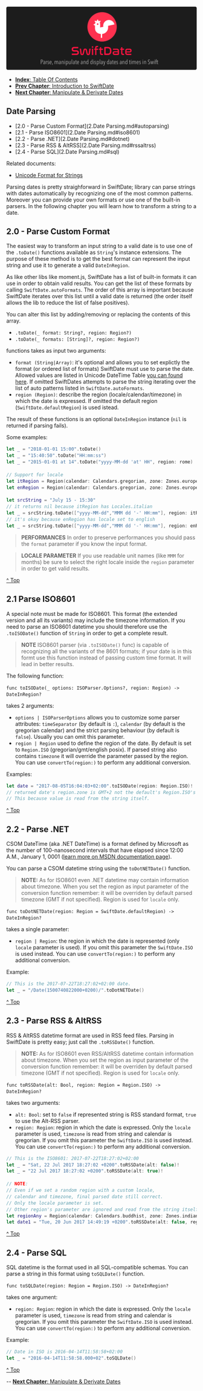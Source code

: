 ![](./SwiftDate.png)

<a name="index"/>

- [**Index**: Table Of Contents](#Index.md)
- [**Prev Chapter**: Introduction to SwiftDate](#1.Introduction.md)
- [**Next Chapter**: Manipulate & Derivate Dates](#3.Manipulate_Date.md)

## Date Parsing

- [2.0 - Parse Custom Format](2.Date Parsing.md#autoparsing)
- [2.1 - Parse ISO8601](2.Date Parsing.md#iso8601)
- [2.2 - Parse .NET](2.Date Parsing.md#dotnet)
- [2.3 - Parse RSS & AltRSS](2.Date Parsing.md#rssaltrss)
- [2.4 - Parse SQL](2.Date Parsing.md#sql)

Related documents:

- [Unicode Format for Strings](7.Format_UnicodeTable.md)

Parsing dates is pretty straighforward in SwiftDate; library can parse strings with dates automatically by recognizing one of the most common patterns. Moreover you can provide your own formats or use one of the built-in parsers.
In the following chapter you will learn how to transform a string to a date.

<a name="autoparsing"/>

## 2.0 - Parse Custom Format

The easiest way to transform an input string to a valid date is to use one of the `.toDate()` functions available as `String`'s instance extensions. The purpose of these method is to get the best format can represent the input string and use it to generate a valid `DateInRegion`.

As like other libs like moment.js, SwiftDate has a list of built-in formats it can use in order to obtain valid results.
You can get the list of these formats by calling `SwiftDate.autoFormats`.
The order of this array is important because SwiftDate iterates over this list until a valid date is returned (the order itself allows the lib to reduce the list of false positives).

You can alter this list by adding/removing or replacing the contents of this array.

- `.toDate(_ format: String?, region: Region?)`
- `.toDate(_ formats: [String]?, region: Region?)`

functions takes as input two arguments:

- `format (String|Array)`: it's optional and allows you to set explictly the format (or ordered list of formats) SwiftDate must use to parse the date. Allowed values are listed in Unicode DateTime Table [you can found here](7.Format_UnicodeTable.md). If omitted SwiftDates attempts to parse the string iterating over the list of auto patterns listed in `SwiftDate.autoFormats`.
- `region (Region)`: describe the region (locale/calendar/timezone) in which the date is expressed. If omitted the default region (`SwiftDate.defaultRegion`) is used istead.

The result of these functions is an optional `DateInRegion` instance (`nil` is returned if parsing fails).

Some examples:

```swift
let _ = "2018-01-01 15:00".toDate()
let _ = "15:40:50".toDate("HH:mm:ss")
let _ = "2015-01-01 at 14".toDate("yyyy-MM-dd 'at' HH", region: rome)

// Support for locale
let itRegion = Region(calendar: Calendars.gregorian, zone: Zones.europeRome, locale: Locales.italian)
let enRegion = Region(calendar: Calendars.gregorian, zone: Zones.europeRome, locale: Locales.english)

let srcString = "July 15 - 15:30"
// it returns nil because itRegion has Locales.italian
let _ = srcString.toDate(["yyyy-MM-dd","MMM dd '-' HH:mm"], region: itRegion)
// it's okay because enRegion has locale set to english
let _ = srcString.toDate(["yyyy-MM-dd","MMM dd '-' HH:mm"], region: enRegion)
```

> **PERFORMANCES** In order to preserve performances you should pass the `format` parameter if you know the input format.

> **LOCALE PARAMETER** If you use readable unit names (like `MMM` for months) be sure to select the right locale inside the `region` parameter in order to get valid results.

[^ Top](#index)

<a name="iso8601"/>

## 2.1 Parse ISO8601
A special note must be made for ISO8601. This format (the extended version and all its variants) may include the timezone information.
If you need to parse an ISO8601 datetime you should therefore use the `.toISODate()` function of `String` in order to get a complete result.

> **NOTE** ISO8601 parser (via `.toISODate()` func) is capable of recognizing all the variants of the 8601 formats; if your date is in this formt use this function instead of passing custom time format. It will lead in better results.

The following function:

`func toISODate(_ options: ISOParser.Options?, region: Region) -> DateInRegion?`

takes 2 arguments:

- `options | ISOParserOptions` allows you to customize some parser attributes: `timeSeparator` (by default is `:`), `calendar` (by default is the gregorian calendar) and the strict parsing behaviour (by default is `false`). Usually you can omit this parameter.
- `region | Region` used to define the region of the date. By default is set to `Region.ISO` (gregorian/gmt/english posix). If parsed string also contains `timezone` it will override the parameter passed by the region. You can use `convertTo(region:)` to perform any additional conversion.

Examples:

```swift
let date = "2017-08-05T16:04:03+02:00".toISODate(region: Region.ISO)!
// returned date's region.zone is GMT+2 not the default's Region.ISO's GMT0.
// This because value is read from the string itself.
```

[^ Top](#index)

<a name="dotnet"/>

## 2.2 - Parse .NET
CSOM DateTime (aka .NET DateTime) is a format defined by Microsoft as the number of 100-nanosecond intervals that have elapsed since 12:00 A.M., January 1, 0001 ([learn more on MSDN documentation page](https://msdn.microsoft.com/en-us/library/dd948679)).

You can parse a CSOM datetime string using the `toDotNETDate()` function.

> **NOTE:** As for ISO8601 even .NET datetime may contain information about timezone. When you set the region as input parameter of the conversion function remember: it will be overriden by default parsed timezone (GMT if not specified). Region is used for `locale` only.

`func toDotNETDate(region: Region = SwiftDate.defaultRegion) -> DateInRegion?`

takes a single parameter:

- `region | Region`: the region in which the date is represented (only `locale` parameter is used). If you omit this parameter the `SwiftDate.ISO` is used instead. You can use `convertTo(region:)` to perform any additional conversion.

Example:

```swift
// This is the 2017-07-22T18:27:02+02:00 date.
let _ = "/Date(1500740822000+0200)/".toDotNETDate()
```

[^ Top](#index)

<a name="rssaltrss"/>

## 2.3 - Parse RSS & AltRSS
RSS & AltRSS datetime format are used in RSS feed files. Parsing in SwiftDate is pretty easy; just call the `.toRSSDate()` function.

> **NOTE:** As for ISO8601 even RSS/AltRSS datetime contain information about timezone. When you set the region as input parameter of the conversion function remember: it will be overriden by default parsed timezone (GMT if not specified). Region is used for `locale` only.

`func toRSSDate(alt: Bool, region: Region = Region.ISO) -> DateInRegion?`

takes two arguments:

- `alt: Bool`: set to `false` if represented string is RSS standard format, `true` to use the Alt-RSS parser.
- `region: Region`: region in which the date is expressed. Only the `locale` parameter is used, `timezone` is read from string and calendar is gregorian. If you omit this parameter the `SwiftDate.ISO` is used instead. You can use `convertTo(region:)` to perform any additional conversion.

```swift
// This is the ISO8601: 2017-07-22T18:27:02+02:00
let _ = "Sat, 22 Jul 2017 18:27:02 +0200".toRSSDate(alt: false)!
let _ = "22 Jul 2017 18:27:02 +0200".toRSSDate(alt: true)!

// NOTE:
// Even if we set a random region with a custom locale,
// calendar and timezone, final parsed date still correct.
// Only the locale parameter is set.
// Other region's parameter are ignored and read from the string itself.
let regionAny = Region(calendar: Calendars.buddhist, zone: Zones.indianMayotte, locale: Locales.italian)
let date1 = "Tue, 20 Jun 2017 14:49:19 +0200".toRSSDate(alt: false, region: regionAny)
```			

[^ Top](#index)

<a name="sql"/>

## 2.4 - Parse SQL
SQL datetime is the format used in all SQL-compatible schemas.
You can parse a string in this format using `toSQLDate()` function.

`func toSQLDate(region: Region = Region.ISO) -> DateInRegion?`

takes one argument:

- `region: Region`: region in which the date is expressed. Only the `locale` parameter is used, `timezone` is read from string and calendar is gregorian. If you omit this parameter the `SwiftDate.ISO` is used instead. You can use `convertTo(region:)` to perform any additional conversion.

Example:

```swift
// Date in ISO is 2016-04-14T11:58:58+02:00
let _ = "2016-04-14T11:58:58.000+02".toSQLDate()
```
		
[^ Top](#index)

-- 
[**Next Chapter**: Manipulate & Derivate Dates](#3.Manipulate_Date.md)

